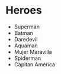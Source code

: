 # Heroes

* Superman
* Batman
* Daredevil
* Aquaman
* Mujer Maravilla
* Spiderman
* Capitan America

